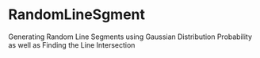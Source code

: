 # RandomLineSgment
Generating Random Line Segments using Gaussian Distribution Probability as well as Finding the Line Intersection
